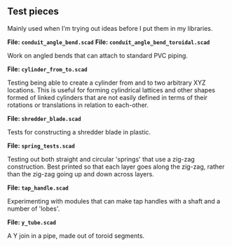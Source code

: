 Test pieces
-----------

Mainly used when I'm trying out ideas before I put them in my libraries.

**File: `conduit_angle_bend.scad`**
**File: `conduit_angle_bend_toroidal.scad`**

Work on angled bends that can attach to standard PVC piping.

**File: `cylinder_from_to.scad`**

Testing being able to create a cylinder from and to two arbitrary XYZ
locations.  This is useful for forming cylindrical lattices and other
shapes formed of linked cylinders that are not easily defined in terms
of their rotations or translations in relation to each-other.

**File: `shredder_blade.scad`**

Tests for constructing a shredder blade in plastic.

**File: `spring_tests.scad`**

Testing out both straight and circular 'springs' that use a zig-zag
construction.  Best printed so that each layer goes along the zig-zag, rather
than the zig-zag going up and down across layers.

**File: `tap_handle.scad`**

Experimenting with modules that can make tap handles with a shaft and a
number of 'lobes'.

**File: `y_tube.scad`**

A Y join in a pipe, made out of toroid segments.

